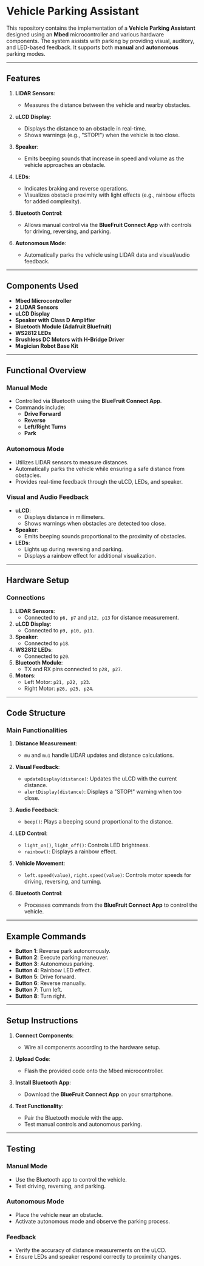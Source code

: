 # Vehicle Parking Assistant

This repository contains the implementation of a **Vehicle Parking Assistant** designed using an **Mbed** microcontroller and various hardware components. The system assists with parking by providing visual, auditory, and LED-based feedback. It supports both **manual** and **autonomous** parking modes.

---

## Features

1. **LIDAR Sensors**:
   - Measures the distance between the vehicle and nearby obstacles.

2. **uLCD Display**:
   - Displays the distance to an obstacle in real-time.
   - Shows warnings (e.g., "STOP!") when the vehicle is too close.

3. **Speaker**:
   - Emits beeping sounds that increase in speed and volume as the vehicle approaches an obstacle.

4. **LEDs**:
   - Indicates braking and reverse operations.
   - Visualizes obstacle proximity with light effects (e.g., rainbow effects for added complexity).

5. **Bluetooth Control**:
   - Allows manual control via the **BlueFruit Connect App** with controls for driving, reversing, and parking.

6. **Autonomous Mode**:
   - Automatically parks the vehicle using LIDAR data and visual/audio feedback.

---

## Components Used

- **Mbed Microcontroller**
- **2 LIDAR Sensors**
- **uLCD Display**
- **Speaker with Class D Amplifier**
- **Bluetooth Module (Adafruit Bluefruit)**
- **WS2812 LEDs**
- **Brushless DC Motors with H-Bridge Driver**
- **Magician Robot Base Kit**

---

## Functional Overview

### Manual Mode
- Controlled via Bluetooth using the **BlueFruit Connect App**.
- Commands include:
  - **Drive Forward**
  - **Reverse**
  - **Left/Right Turns**
  - **Park**

### Autonomous Mode
- Utilizes LIDAR sensors to measure distances.
- Automatically parks the vehicle while ensuring a safe distance from obstacles.
- Provides real-time feedback through the uLCD, LEDs, and speaker.

### Visual and Audio Feedback
- **uLCD**:
  - Displays distance in millimeters.
  - Shows warnings when obstacles are detected too close.
- **Speaker**:
  - Emits beeping sounds proportional to the proximity of obstacles.
- **LEDs**:
  - Lights up during reversing and parking.
  - Displays a rainbow effect for additional visualization.

---

## Hardware Setup

### Connections
1. **LIDAR Sensors**:
   - Connected to `p6, p7` and `p12, p13` for distance measurement.
2. **uLCD Display**:
   - Connected to `p9, p10, p11`.
3. **Speaker**:
   - Connected to `p18`.
4. **WS2812 LEDs**:
   - Connected to `p20`.
5. **Bluetooth Module**:
   - TX and RX pins connected to `p28, p27`.
6. **Motors**:
   - Left Motor: `p21, p22, p23`.
   - Right Motor: `p26, p25, p24`.

---

## Code Structure

### Main Functionalities

1. **Distance Measurement**:
   - `mu` and `mu1` handle LIDAR updates and distance calculations.

2. **Visual Feedback**:
   - `updateDisplay(distance)`: Updates the uLCD with the current distance.
   - `alertDisplay(distance)`: Displays a "STOP!" warning when too close.

3. **Audio Feedback**:
   - `beep()`: Plays a beeping sound proportional to the distance.

4. **LED Control**:
   - `light_on()`, `light_off()`: Controls LED brightness.
   - `rainbow()`: Displays a rainbow effect.

5. **Vehicle Movement**:
   - `left.speed(value)`, `right.speed(value)`: Controls motor speeds for driving, reversing, and turning.

6. **Bluetooth Control**:
   - Processes commands from the **BlueFruit Connect App** to control the vehicle.

---

## Example Commands

- **Button 1**: Reverse park autonomously.
- **Button 2**: Execute parking maneuver.
- **Button 3**: Autonomous parking.
- **Button 4**: Rainbow LED effect.
- **Button 5**: Drive forward.
- **Button 6**: Reverse manually.
- **Button 7**: Turn left.
- **Button 8**: Turn right.

---

## Setup Instructions

1. **Connect Components**:
   - Wire all components according to the hardware setup.

2. **Upload Code**:
   - Flash the provided code onto the Mbed microcontroller.

3. **Install Bluetooth App**:
   - Download the **BlueFruit Connect App** on your smartphone.

4. **Test Functionality**:
   - Pair the Bluetooth module with the app.
   - Test manual controls and autonomous parking.

---

## Testing

### Manual Mode
- Use the Bluetooth app to control the vehicle.
- Test driving, reversing, and parking.

### Autonomous Mode
- Place the vehicle near an obstacle.
- Activate autonomous mode and observe the parking process.

### Feedback
- Verify the accuracy of distance measurements on the uLCD.
- Ensure LEDs and speaker respond correctly to proximity changes.
